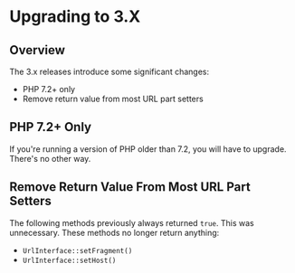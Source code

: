 Upgrading to 3.X
================

Overview
--------

The 3.x releases introduce some significant changes:

- PHP 7.2+ only
- Remove return value from most URL part setters

PHP 7.2+ Only
-------------

If you're running a version of PHP older than 7.2, you will have to upgrade. There's no other way.

Remove Return Value From Most URL Part Setters
----------------------------------------------

The following methods previously always returned `true`. This was unnecessary. These methods
no longer return anything:

- `UrlInterface::setFragment()`
- `UrlInterface::setHost()`
